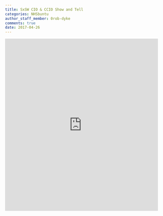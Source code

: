 ```yaml
---
title: SxSW CIO & CCIO Show and Tell
categories: NHSbuntu
author_staff_member: 0rob-dyke
comments: true
date: 2017-04-26
---
```


<style>
.responsive-wrap iframe{ max-width: 100%;}
</style>
<div class="responsive-wrap">
<!-- this is the embed code provided by Google -->
  <iframe src="https://docs.google.com/presentation/d/1D6DvcPfvHk0iaN4giNkeCtHlF1UdEkld1u2tXuGUvTc/embed?start=false&loop=false&delayms=3000" frameborder="0" width="960" height="569" allowfullscreen="true" mozallowfullscreen="true" webkitallowfullscreen="true"></iframe>
<!-- Google embed ends -->
</div>
